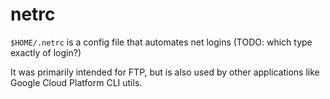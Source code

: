 # netrc

`$HOME/.netrc` is a config file that automates net logins (TODO: which type exactly of login?)

It was primarily intended for FTP, but is also used by other applications like Google Cloud Platform CLI utils.
